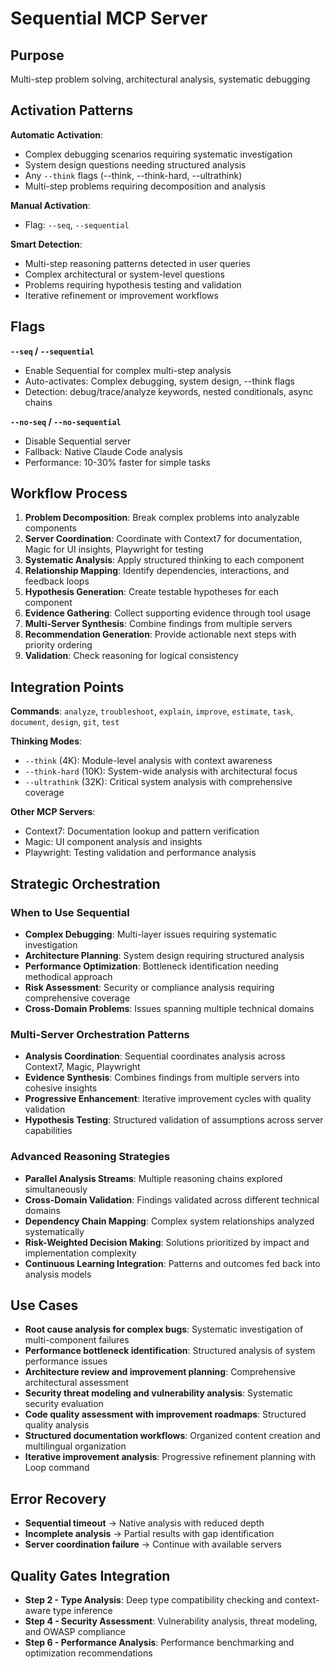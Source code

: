 # Sequential MCP Server

## Purpose
Multi-step problem solving, architectural analysis, systematic debugging

## Activation Patterns

**Automatic Activation**:
- Complex debugging scenarios requiring systematic investigation
- System design questions needing structured analysis
- Any `--think` flags (--think, --think-hard, --ultrathink)
- Multi-step problems requiring decomposition and analysis

**Manual Activation**:
- Flag: `--seq`, `--sequential`

**Smart Detection**:
- Multi-step reasoning patterns detected in user queries
- Complex architectural or system-level questions
- Problems requiring hypothesis testing and validation
- Iterative refinement or improvement workflows

## Flags

**`--seq` / `--sequential`**
- Enable Sequential for complex multi-step analysis
- Auto-activates: Complex debugging, system design, --think flags
- Detection: debug/trace/analyze keywords, nested conditionals, async chains

**`--no-seq` / `--no-sequential`**
- Disable Sequential server
- Fallback: Native Claude Code analysis
- Performance: 10-30% faster for simple tasks

## Workflow Process

1. **Problem Decomposition**: Break complex problems into analyzable components
2. **Server Coordination**: Coordinate with Context7 for documentation, Magic for UI insights, Playwright for testing
3. **Systematic Analysis**: Apply structured thinking to each component
4. **Relationship Mapping**: Identify dependencies, interactions, and feedback loops
5. **Hypothesis Generation**: Create testable hypotheses for each component
6. **Evidence Gathering**: Collect supporting evidence through tool usage
7. **Multi-Server Synthesis**: Combine findings from multiple servers
8. **Recommendation Generation**: Provide actionable next steps with priority ordering
9. **Validation**: Check reasoning for logical consistency

## Integration Points

**Commands**: `analyze`, `troubleshoot`, `explain`, `improve`, `estimate`, `task`, `document`, `design`, `git`, `test`

**Thinking Modes**: 
- `--think` (4K): Module-level analysis with context awareness
- `--think-hard` (10K): System-wide analysis with architectural focus
- `--ultrathink` (32K): Critical system analysis with comprehensive coverage

**Other MCP Servers**: 
- Context7: Documentation lookup and pattern verification
- Magic: UI component analysis and insights
- Playwright: Testing validation and performance analysis

## Strategic Orchestration

### When to Use Sequential
- **Complex Debugging**: Multi-layer issues requiring systematic investigation
- **Architecture Planning**: System design requiring structured analysis
- **Performance Optimization**: Bottleneck identification needing methodical approach
- **Risk Assessment**: Security or compliance analysis requiring comprehensive coverage
- **Cross-Domain Problems**: Issues spanning multiple technical domains

### Multi-Server Orchestration Patterns
- **Analysis Coordination**: Sequential coordinates analysis across Context7, Magic, Playwright
- **Evidence Synthesis**: Combines findings from multiple servers into cohesive insights
- **Progressive Enhancement**: Iterative improvement cycles with quality validation
- **Hypothesis Testing**: Structured validation of assumptions across server capabilities

### Advanced Reasoning Strategies
- **Parallel Analysis Streams**: Multiple reasoning chains explored simultaneously
- **Cross-Domain Validation**: Findings validated across different technical domains
- **Dependency Chain Mapping**: Complex system relationships analyzed systematically
- **Risk-Weighted Decision Making**: Solutions prioritized by impact and implementation complexity
- **Continuous Learning Integration**: Patterns and outcomes fed back into analysis models

## Use Cases

- **Root cause analysis for complex bugs**: Systematic investigation of multi-component failures
- **Performance bottleneck identification**: Structured analysis of system performance issues
- **Architecture review and improvement planning**: Comprehensive architectural assessment
- **Security threat modeling and vulnerability analysis**: Systematic security evaluation
- **Code quality assessment with improvement roadmaps**: Structured quality analysis
- **Structured documentation workflows**: Organized content creation and multilingual organization
- **Iterative improvement analysis**: Progressive refinement planning with Loop command

## Error Recovery

- **Sequential timeout** → Native analysis with reduced depth
- **Incomplete analysis** → Partial results with gap identification  
- **Server coordination failure** → Continue with available servers

## Quality Gates Integration

- **Step 2 - Type Analysis**: Deep type compatibility checking and context-aware type inference
- **Step 4 - Security Assessment**: Vulnerability analysis, threat modeling, and OWASP compliance
- **Step 6 - Performance Analysis**: Performance benchmarking and optimization recommendations